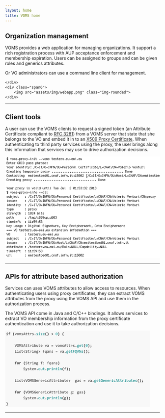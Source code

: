 ```yaml
---
layout: home
title: VOMS home
---
```

<!--
<div class="row-fluid marketing">
	<h2>News</h2>
</div>
{% for post in site.posts limit:2 %}
<div class="row-fluid marketing news-row">
	    <div class="span2 news-date">
		    <p class="text-left">{{ post.date | date_to_long_string }}</p>
	    </div>
	    <div class="span10">
            <h3>{{post.title}}</h3>
            <p>{{post.summary}} <a href="{{post.url}}">more</a></p>
			
        </div>
</div>
{% endfor %}
-->
<div class="row-fluid marketing">
	<div class="span6">
		<h2 class="">Organization management</h2>
		<p class="">VOMS provides a web application for managing organizations. It support a rich registration process with AUP acceptance enforcement and membership expiration. Users can be assigned to groups and can be given roles and generics attributes.</p>
		<p class="">Or VO administrators can use a command line client for management.</p>
		
	</div>
	<div class="span6">
		<img src="assets/img/webapp.png" class="img-rounded">
	</div>
</div>

<hr class="soften">

<div class="row-fluid marketing">
	<div class="span6">
		<h2 class="">Client tools</h2>
		<p class="">A user can use the VOMS clients to request a signed token (an Attribute Certificate compliant to <a href="http://www.ietf.org/rfc/rfc3281.txt">RFC 3281</a>) from a VOMS server that state that she belongs to the VO and embed it in to an <a href="http://www.ietf.org/rfc/rfc3820.txt">X509 Proxy Certificate</a>. When authenticating to third party services using the proxy, the user brings along this information that services may use to drive authorization decisions.
		</p>
	</div>
	<div class="span6">
		<img src="assets/img/clients.png" class="img-rounded">
	</div>
</div>

<hr class="soften">

<div class="row-fluid marketing">
	<div class="span6">
		<h2>APIs for attribute based authorization</h2>
		<p>Services can uses VOMS attributes to allow access to resources. When authenticating users using proxy certificates, they can extract VOMS attributes from the proxy using the VOMS API and use them in the authorization process.</p>
		<p>The VOMS API come in Java and C/C++ bindings. It allows services to extract VO membership information from the proxy certificate authentication and use it to take authorization decisions.</p>
	</div>
	<div class="span6">
		<img src="assets/img/snippet.png" class="img-rounded">
	</div>
</div>

<hr class="soften">

</div>

